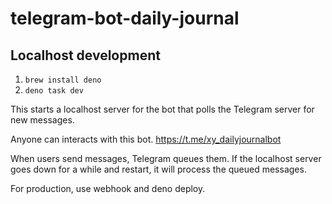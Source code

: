 # telegram-bot-daily-journal

## Localhost development

1. `brew install deno`
2. `deno task dev`

This starts a localhost server for the bot that polls the Telegram server for new messages.

Anyone can interacts with this bot.
<https://t.me/xy_dailyjournalbot>

When users send messages, Telegram queues them. If the localhost server goes down for a while and restart, it will process the queued messages.

For production, use webhook and deno deploy.
